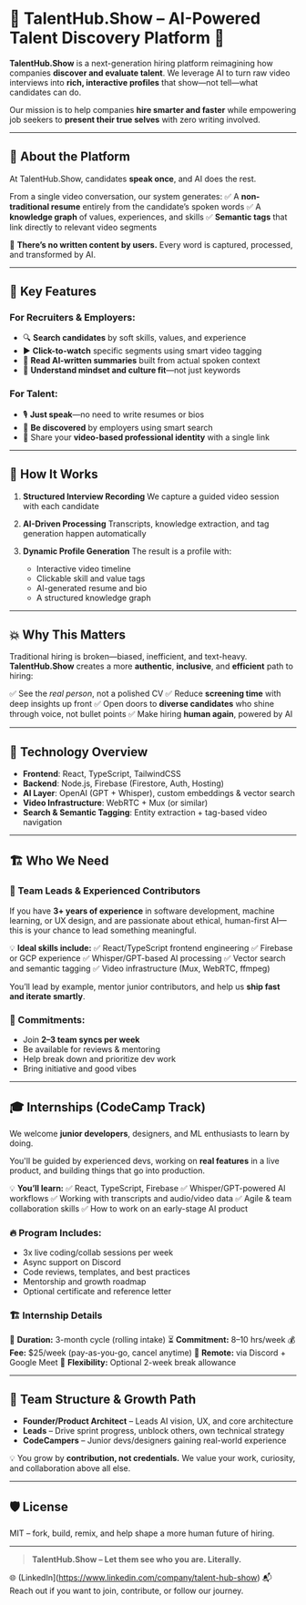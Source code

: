 # 🌟 TalentHub.Show – AI-Powered Talent Discovery Platform 🚀

**TalentHub.Show** is a next-generation hiring platform reimagining how companies **discover and evaluate talent**. We leverage AI to turn raw video interviews into **rich, interactive profiles** that show—not tell—what candidates can do.

Our mission is to help companies **hire smarter and faster** while empowering job seekers to **present their true selves** with zero writing involved.

---

## 🎯 About the Platform

At TalentHub.Show, candidates **speak once**, and AI does the rest.

From a single video conversation, our system generates:
✅ A **non-traditional resume** entirely from the candidate’s spoken words
✅ A **knowledge graph** of values, experiences, and skills
✅ **Semantic tags** that link directly to relevant video segments

🧠 **There’s no written content by users.** Every word is captured, processed, and transformed by AI.

---

## 🎥 Key Features

### For Recruiters & Employers:

* 🔍 **Search candidates** by soft skills, values, and experience
* ▶️ **Click-to-watch** specific segments using smart video tagging
* 📄 **Read AI-written summaries** built from actual spoken context
* 🤝 **Understand mindset and culture fit**—not just keywords

### For Talent:

* 🎙️ **Just speak**—no need to write resumes or bios
* 🌟 **Be discovered** by employers using smart search
* 🔗 Share your **video-based professional identity** with a single link

---

## 🔧 How It Works

1. **Structured Interview Recording**
   We capture a guided video session with each candidate
2. **AI-Driven Processing**
   Transcripts, knowledge extraction, and tag generation happen automatically
3. **Dynamic Profile Generation**
   The result is a profile with:

   * Interactive video timeline
   * Clickable skill and value tags
   * AI-generated resume and bio
   * A structured knowledge graph

---

## 💥 Why This Matters

Traditional hiring is broken—biased, inefficient, and text-heavy.
**TalentHub.Show** creates a more **authentic**, **inclusive**, and **efficient** path to hiring:

✅ See the *real person*, not a polished CV
✅ Reduce **screening time** with deep insights up front
✅ Open doors to **diverse candidates** who shine through voice, not bullet points
✅ Make hiring **human again**, powered by AI

---

## 🧪 Technology Overview

* **Frontend**: React, TypeScript, TailwindCSS
* **Backend**: Node.js, Firebase (Firestore, Auth, Hosting)
* **AI Layer**: OpenAI (GPT + Whisper), custom embeddings & vector search
* **Video Infrastructure**: WebRTC + Mux (or similar)
* **Search & Semantic Tagging**: Entity extraction + tag-based video navigation

---

## 🏗 Who We Need

### 🚀 Team Leads & Experienced Contributors

If you have **3+ years of experience** in software development, machine learning, or UX design, and are passionate about ethical, human-first AI—this is your chance to lead something meaningful.

💡 **Ideal skills include:**
✅ React/TypeScript frontend engineering
✅ Firebase or GCP experience
✅ Whisper/GPT-based AI processing
✅ Vector search and semantic tagging
✅ Video infrastructure (Mux, WebRTC, ffmpeg)

You’ll lead by example, mentor junior contributors, and help us **ship fast and iterate smartly**.

### 📌 Commitments:

* Join **2–3 team syncs per week**
* Be available for reviews & mentoring
* Help break down and prioritize dev work
* Bring initiative and good vibes

---

## 🎓 Internships (CodeCamp Track)

We welcome **junior developers**, designers, and ML enthusiasts to learn by doing.

You'll be guided by experienced devs, working on **real features** in a live product, and building things that go into production.

💡 **You’ll learn:**
✅ React, TypeScript, Firebase
✅ Whisper/GPT-powered AI workflows
✅ Working with transcripts and audio/video data
✅ Agile & team collaboration skills
✅ How to work on an early-stage AI product

### 🔥 Program Includes:

* 3x live coding/collab sessions per week
* Async support on Discord
* Code reviews, templates, and best practices
* Mentorship and growth roadmap
* Optional certificate and reference letter

### 🏗️ Internship Details

📅 **Duration:** 3-month cycle (rolling intake)
⏳ **Commitment:** 8–10 hrs/week
💰 **Fee:** \$25/week (pay-as-you-go, cancel anytime)
📍 **Remote:** via Discord + Google Meet
🎯 **Flexibility:** Optional 2-week break allowance

---

## 🌱 Team Structure & Growth Path

* **Founder/Product Architect** – Leads AI vision, UX, and core architecture
* **Leads** – Drive sprint progress, unblock others, own technical strategy
* **CodeCampers** – Junior devs/designers gaining real-world experience

💡 You grow by **contribution, not credentials.**
We value your work, curiosity, and collaboration above all else.

---

## 🛡 License

MIT – fork, build, remix, and help shape a more human future of hiring.

---

> **TalentHub.Show – Let them see who you are. Literally.**

🌐 (LinkedIn](https://www.linkedin.com/company/talent-hub-show)
📬 Reach out if you want to join, contribute, or follow our journey.
